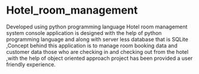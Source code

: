 # Hotel_room_management
Developed using python programming language 
Hotel room management system console application is designed with the help of python programming language and along with server less database that is SQLite ,Concept behind this application is to manage room booking data and customer data those who are checking in and checking out from the hotel ,with the help of object oriented approach project has been provided a user friendly experience.
